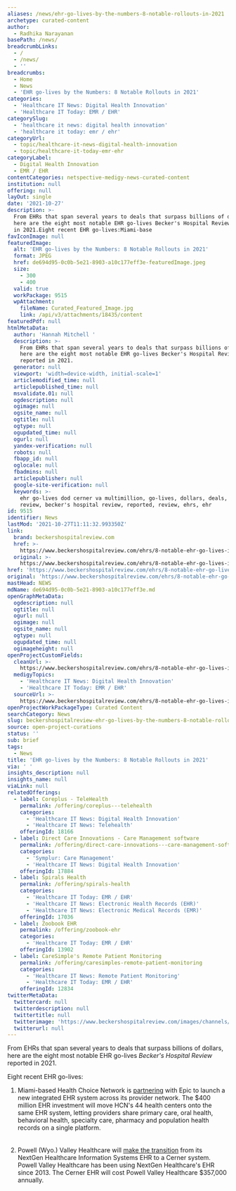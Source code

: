 ```yaml
---
aliases: /news/ehr-go-lives-by-the-numbers-8-notable-rollouts-in-2021
archetype: curated-content
author:
  - Radhika Narayanan
basePath: /news/
breadcrumbLinks:
  - /
  - /news/
  - ''
breadcrumbs:
  - Home
  - News
  - 'EHR go-lives by the Numbers: 8 Notable Rollouts in 2021'
categories:
  - 'Healthcare IT News: Digital Health Innovation'
  - 'Healthcare IT Today: EMR / EHR'
categorySlug:
  - 'healthcare it news: digital health innovation'
  - 'healthcare it today: emr / ehr'
categoryUrl:
  - topic/healthcare-it-news-digital-health-innovation
  - topic/healthcare-it-today-emr-ehr
categoryLabel:
  - Digital Health Innovation
  - EMR / EHR
contentCategories: netspective-medigy-news-curated-content
institution: null
offering: null
layOut: single
date: '2021-10-27'
description: >-
  From EHRs that span several years to deals that surpass billions of dollars,
  here are the eight most notable EHR go-lives Becker's Hospital Review reported
  in 2021.Eight recent EHR go-lives:Miami-base
favIconImage: null
featuredImage:
  alt: 'EHR go-lives by the Numbers: 8 Notable Rollouts in 2021'
  format: JPEG
  href: de694d95-0c0b-5e21-8903-a10c177eff3e-featuredImage.jpeg
  size:
    - 300
    - 400
  valid: true
  workPackage: 9515
  wpAttachment:
    fileName: Curated_Featured_Image.jpg
    link: /api/v3/attachments/18435/content
featuredPdf: null
htmlMetaData:
  author: 'Hannah Mitchell '
  description: >-
    From EHRs that span several years to deals that surpass billions of dollars,
    here are the eight most notable EHR go-lives Becker's Hospital Review
    reported in 2021.
  generator: null
  viewport: 'width=device-width, initial-scale=1'
  articlemodified_time: null
  articlepublished_time: null
  msvalidate.01: null
  ogdescription: null
  ogimage: null
  ogsite_name: null
  ogtitle: null
  ogtype: null
  ogupdated_time: null
  ogurl: null
  yandex-verification: null
  robots: null
  fbapp_id: null
  oglocale: null
  fbadmins: null
  articlepublisher: null
  google-site-verification: null
  keywords: >-
    ehr go-lives dod cerner va multimillion, go-lives, dollars, deals, hospital
    review, becker's hospital review, reported, review, ehrs, ehr
id: 9515
identifier: News
lastMod: '2021-10-27T11:11:32.993350Z'
link:
  brand: beckershospitalreview.com
  href: >-
    https://www.beckershospitalreview.com/ehrs/8-notable-ehr-go-lives-in-2021.html
  original: >-
    https://www.beckershospitalreview.com/ehrs/8-notable-ehr-go-lives-in-2021.html
href: 'https://www.beckershospitalreview.com/ehrs/8-notable-ehr-go-lives-in-2021.html'
original: 'https://www.beckershospitalreview.com/ehrs/8-notable-ehr-go-lives-in-2021.html'
mastHead: NEWS
mdName: de694d95-0c0b-5e21-8903-a10c177eff3e.md
openGraphMetaData:
  ogdescription: null
  ogtitle: null
  ogurl: null
  ogimage: null
  ogsite_name: null
  ogtype: null
  ogupdated_time: null
  ogimageheight: null
openProjectCustomFields:
  cleanUrl: >-
    https://www.beckershospitalreview.com/ehrs/8-notable-ehr-go-lives-in-2021.html
  medigyTopics:
    - 'Healthcare IT News: Digital Health Innovation'
    - 'Healthcare IT Today: EMR / EHR'
  sourceUrl: >-
    https://www.beckershospitalreview.com/ehrs/8-notable-ehr-go-lives-in-2021.html
openProjectWorkPackageType: Curated Content
searchCategory: News
slug: beckershospitalreview-ehr-go-lives-by-the-numbers-8-notable-rollouts-in-2021
source: open-project-curations
status: ''
sub: brief
tags:
  - News
title: 'EHR go-lives by the Numbers: 8 Notable Rollouts in 2021'
via: ' '
insights_description: null
insights_name: null
viaLink: null
relatedOfferings:
  - label: Coreplus - TeleHealth
    permalink: /offering/coreplus---telehealth
    categories:
      - 'Healthcare IT News: Digital Health Innovation'
      - 'Healthcare IT News: Telehealth'
    offeringId: 18166
  - label: Direct Care Innovations - Care Management software
    permalink: /offering/direct-care-innovations---care-management-software
    categories:
      - 'Symplur: Care Management'
      - 'Healthcare IT News: Digital Health Innovation'
    offeringId: 17884
  - label: Spirals Health
    permalink: /offering/spirals-health
    categories:
      - 'Healthcare IT Today: EMR / EHR'
      - 'Healthcare IT News: Electronic Health Records (EHR)'
      - 'Healthcare IT News: Electronic Medical Records (EMR)'
    offeringId: 17036
  - label: Zoobook EHR
    permalink: /offering/zoobook-ehr
    categories:
      - 'Healthcare IT Today: EMR / EHR'
    offeringId: 13902
  - label: CareSimple's Remote Patient Monitoring
    permalink: /offering/caresimples-remote-patient-monitoring
    categories:
      - 'Healthcare IT News: Remote Patient Monitoring'
      - 'Healthcare IT Today: EMR / EHR'
    offeringId: 12834
twitterMetaData:
  twittercard: null
  twitterdescription: null
  twittertitle: null
  twitterimage: 'https://www.beckershospitalreview.com/images/channels/ehrs/6.jpg'
  twitterurl: null
---
```

<p>From EHRs that span several years to deals that surpass billions of dollars, here are the eight most notable EHR go-lives <i>Becker's Hospital Review</i> reported in 2021.</p><p>Eight recent EHR go-lives:</p><ol><li>Miami-based Health Choice Network is <a href="https://www.beckershospitalreview.com/ehrs/health-choice-network-inks-400m-epic-ehr-deal-for-44-health-centers.html">partnering</a> with Epic to launch a new integrated EHR system across its provider network. The $400 million EHR investment will move HCN's 44 health centers onto the same EHR system, letting providers share primary care, oral health, behavioral health, specialty care, pharmacy and population health records on a single platform.<br><br>&nbsp;</li><li>Powell (Wyo.) Valley Healthcare will <a href="https://www.beckershospitalreview.com/ehrs/wyoming-health-system-switches-to-cerner-ehr-system-4-notes.html">make the transition</a> from its NextGen Healthcare Information Systems EHR to a Cerner system. Powell Valley Healthcare has been using NextGen Healthcare's EHR since 2013. The Cerner EHR will cost Powell Valley Healthcare $357,000 annually.</li></ol>